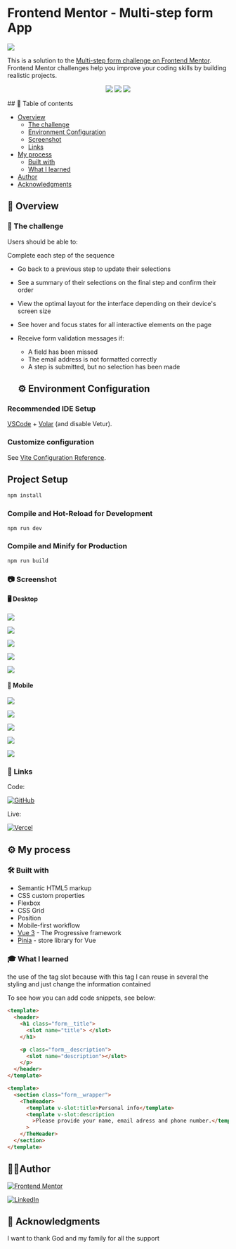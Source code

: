 # Frontend Mentor - Multi-step form App

![](./src/assets/design/desktop-design-step-1.jpg)

This is a solution to the [Multi-step form challenge on Frontend Mentor](https://www.frontendmentor.io/challenges/multistep-form-YVAnSdqQBJ). Frontend Mentor challenges help you improve your coding skills by building realistic projects.

<p align="center">
    <img src="https://img.shields.io/badge/Visual_Studio_Code-0078D4?style=for-the-badge&logo=visual%20studio%20code&logoColor=white" />
    <img src="https://img.shields.io/badge/Vue%20js-35495E?style=for-the-badge&logo=vuedotjs&logoColor=4FC08D" />
    <img src="https://img.shields.io/badge/npm-CB3837?style=for-the-badge&logo=npm&logoColor=white" />
    
</p>
## 📖 Table of contents

- [Overview](#overview)
  - [The challenge](#the-challenge)
  - [Environment Configuration](#Environment-Configuration)
  - [Screenshot](#screenshot)
  - [Links](#links)
- [My process](#my-process)
  - [Built with](#built-with)
  - [What I learned](#what-i-learned)
- [Author](#author)
- [Acknowledgments](#acknowledgments)

## 🔭 Overview

### 📌 The challenge

Users should be able to:

Complete each step of the sequence

- Go back to a previous step to update their selections
- See a summary of their selections on the final step and confirm their order
- View the optimal layout for the interface depending on their device's screen size
- See hover and focus states for all interactive elements on the page
- Receive form validation messages if:

  - A field has been missed
  - The email address is not formatted correctly
  - A step is submitted, but no selection has been made

  ## ⚙️ Environment Configuration

### Recommended IDE Setup

[VSCode](https://code.visualstudio.com/) + [Volar](https://marketplace.visualstudio.com/items?itemName=Vue.volar) (and disable Vetur).

### Customize configuration

See [Vite Configuration Reference](https://vitejs.dev/config/).

## Project Setup

```sh
npm install
```

### Compile and Hot-Reload for Development

```sh
npm run dev
```

### Compile and Minify for Production

```sh
npm run build
```

### 📷 Screenshot

#### 🖥️ Desktop

![](./src/assets/design/desktop-preview.jpg)

![](./src/assets/design/desktop-design-step-2-monthly.jpg)

![](./src/assets/design/desktop-design-step-3-monthly.jpg)

![](./src/assets/design/desktop-design-step-4-monthly.jpg)

![](./src/assets/design/desktop-design-step-5.jpg)

#### 📱 Mobile

![](./src/assets/design/mobile-design-step-1.jpg)

![](./src/assets/design/mobile-design-step-2-monthly.jpg)

![](./src/assets/design/mobile-design-step-3-monthly.jpg)

![](./src/assets/design/mobile-design-step-4-monthly.jpg)

![](./src/assets/design/mobile-design-step-5.jpg)

### 🔗 Links

Code:

[![GitHub](https://img.shields.io/badge/github-%23121011.svg?style=for-the-badge&logo=github&logoColor=white)]([[https://your-solution-url.com](https://github.com/wan0805/mult-step-form)](https://github.com/wan0805/mult-step-form))

Live:

[![Vercel](https://img.shields.io/badge/vercel-%23000000.svg?style=for-the-badge&logo=vercel&logoColor=white)]([[https://your-live-site-url.com](https://mult-step-form-eight.vercel.app/)](https://mult-step-form-eight.vercel.app/))

## ⚙️ My process

### 🛠️ Built with

- Semantic HTML5 markup
- CSS custom properties
- Flexbox
- CSS Grid
- Position
- Mobile-first workflow
- [Vue 3](https://vuejs.org/) - The Progressive framework
- [Pinia](https://pinia.vuejs.org/) - store library for Vue

### 🎓 What I learned

the use of the tag slot because with this tag I can reuse in several the styling and just change the information contained

To see how you can add code snippets, see below:

```html
<template>
  <header>
    <h1 class="form__title">
      <slot name="title"> </slot>
    </h1>

    <p class="form__description">
      <slot name="description"></slot>
    </p>
  </header>
</template>
```

```html
<template>
  <section class="form__wrapper">
    <TheHeader>
      <template v-slot:title>Personal info</template>
      <template v-slot:description
        >Please provide your name, email adress and phone number.</template
      >
    </TheHeader>
  </section>
</template>
```

## 🤵🏿Author

[![Frontend Mentor](https://img.shields.io/badge/Frontend%20Mentor-3F54A3.svg?style=for-the-badge&logo=Frontend-Mentor&logoColor=white)](https://www.frontendmentor.io/profile/wan0805)

[![LinkedIn](https://img.shields.io/badge/linkedin-%230077B5.svg?style=for-the-badge&logo=linkedin&logoColor=white)](https://www.linkedin.com/in/wanderson-duarte-a9778711b/)

## 🙌 Acknowledgments

I want to thank God and my family for all the support
